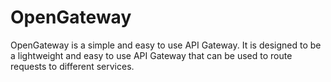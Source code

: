 # OpenGateway

OpenGateway is a simple and easy to use API Gateway. It is designed to be a lightweight and easy to use API Gateway that can be used to route requests to different services.
